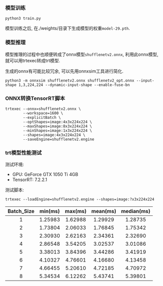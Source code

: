 ### 模型训练

```bash_script
python3 train.py
```

模型训练之后, 在./weights/目录下生成模型的权重`model-29.pth`.

### 模型推理

模型推理的过程中也顺便转成了onnx模型`shufflenetv2.onnx`, 利用此onnx模型, 就可以用trtexec转成trt模型.

生成的onnx有可能比较冗余, 可以先用onnxsim工具进行简化.

```bash_script
python3 -m onnxsim shufflenetv2.onnx shufflenetv2_opt.onnx --input-shape 1,3,224,224 --dynamic-input-shape --enable-fuse-bn
```

### ONNX转换TensorRT脚本

```shell script
trtexec --onnx=shufflenetv2.onnx \
        --workspace=1600 \
        --explicitBatch \
        --optShapes=image:4x3x224x224 \
        --maxShapes=image:8x3x224x224 \
        --minShapes=image:1x3x224x224 \
        --shapes=image:4x3x224x224 \
        --saveEngine=shufflenetv2.engine
```

### trt模型性能测试

测试环境:
- GPU: GeForce GTX 1050 Ti 4GB
- TensorRT: 7.2.2.1

测试脚本:

```shell script
trtexec --loadEngine=shufflenetv2.engine --shapes=image:?x3x224x224
```

| Batch_Size | min(ms) | max(ms) | mean(ms) | median(ms) |
|:----:|:----:|:----:|:----:|:----:|
| 1 | 1.25983 | 1.62988 | 1.29929 | 1.28735 |
| 2 | 1.73804 | 2.06033 | 1.76845 | 1.75342 |
| 3 | 2.30930 | 2.62163 | 2.34361 | 2.32690 |
| 4 | 2.86548 | 3.54205 | 3.02537 | 3.01086 |
| 5 | 3.38013 | 3.84396 | 3.44286 | 3.41919 |
| 6 | 4.10327 | 4.76601 | 4.16680 | 4.13458 |
| 7 | 4.66455 | 5.20610 | 4.72185 | 4.70972 |
| 8 | 5.34534 | 6.12262 | 5.43741 | 5.39801 |

